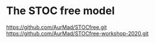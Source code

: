 # The STOC free model

https://github.com/AurMad/STOCfree.git
https://github.com/AurMad/STOCfree-workshop-2020.git
